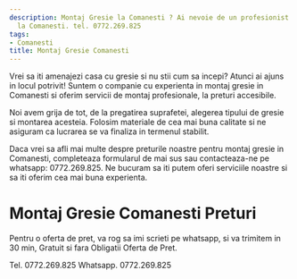 ```yaml
---
description: Montaj Gresie la Comanesti ? Ai nevoie de un profesionist in Montaj Gresie
  la Comanesti. tel. 0772.269.825
tags:
- Comanesti
title: Montaj Gresie Comanesti
---
```



Vrei sa iti amenajezi casa cu gresie si nu stii cum sa incepi? Atunci ai ajuns in locul potrivit! Suntem o companie cu experienta in montaj gresie in Comanesti si oferim servicii de montaj profesionale, la preturi accesibile. 

Noi avem grija de tot, de la pregatirea suprafetei, alegerea tipului de gresie si montarea acesteia. Folosim materiale de cea mai buna calitate si ne asiguram ca lucrarea se va finaliza in termenul stabilit. 

Daca vrei sa afli mai multe despre preturile noastre pentru montaj gresie in Comanesti, completeaza formularul de mai sus sau contacteaza-ne pe whatsapp: 0772.269.825. Ne bucuram sa iti putem oferi serviciile noastre si sa iti oferim cea mai buna experienta.

# Montaj Gresie Comanesti Preturi
Pentru o oferta de pret, va rog sa imi scrieti pe whatsapp, si va trimitem in 30 min, Gratuit si fara Obligatii Oferta de Pret.

Tel. 0772.269.825
Whatsapp. 0772.269.825
